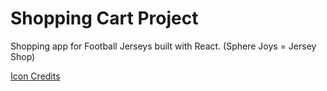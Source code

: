 # Shopping Cart Project

Shopping app for Football Jerseys built with React.
(Sphere Joys = Jersey Shop)

[Icon Credits](https://www.flaticon.com/free-icon/football-shirt_1031436?term=sport%20shirt&related_id=1031436#) 